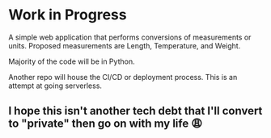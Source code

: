 # Work in Progress

A simple web application that performs conversions of measurements or units.
Proposed measurements are Length, Temperature, and Weight.

Majority of the code will be in Python.

Another repo will house the CI/CD or deployment process. This is an attempt at going serverless.

## I hope this isn't another tech debt that I'll convert to "private" then go on with my life 😩